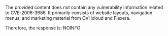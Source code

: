 The provided content does not contain any vulnerability information related to CVE-2006-3686. It primarily consists of website layouts, navigation menus, and marketing material from OVHcloud and Flexera.

Therefore, the response is: NOINFO